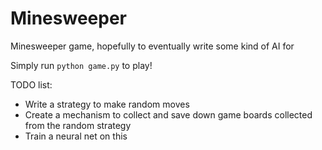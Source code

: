 # Minesweeper
Minesweeper game, hopefully to eventually write some kind of AI for

Simply run `python game.py` to play!

TODO list:
* Write a strategy to make random moves
* Create a mechanism to collect and save down game boards collected from the random strategy
* Train a neural net on this
